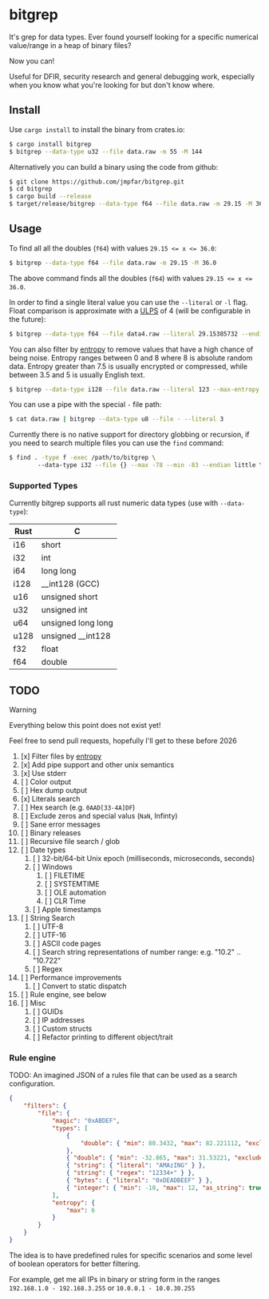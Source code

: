# bitgrep

It's grep for data types. Ever found yourself looking for a specific numerical value/range in a heap of binary files?

Now you can! 

Useful for DFIR, security research and general debugging work, especially when you know what you're looking for but don't know where.

## Install

Use `cargo install` to install the binary from crates.io:

```bash
$ cargo install bitgrep
$ bitgrep --data-type u32 --file data.raw -m 55 -M 144
```

Alternatively you can build a binary using the code from github:

```bash
$ git clone https://github.com/jmpfar/bitgrep.git
$ cd bitgrep
$ cargo build --release
$ target/release/bitgrep --data-type f64 --file data.raw -m 29.15 -M 36.0
```

## Usage

To find all all the doubles (`f64`) with values `29.15 <= x <= 36.0`:

```bash
$ bitgrep --data-type f64 --file data.raw -m 29.15 -M 36.0
```

The above command finds all the doubles (`f64`) with values `29.15 <= x <= 36.0`.

In order to find a single literal value you can use the `--literal` or `-l` flag. 
Float comparison is approximate with a [ULPS](https://en.wikipedia.org/wiki/Unit_in_the_last_place) of 4 (will be configurable in the future):

```bash
$ bitgrep --data-type f64 --file data4.raw --literal 29.15385732 --endian big
```

You can also filter by [entropy](https://en.wikipedia.org/wiki/Entropy_(information_theory)) to remove values that have a high chance of being noise.
Entropy ranges between 0 and 8 where 8 is absolute random data. Entropy greater than 7.5 is usually encrypted or compressed, while between 3.5 and 5 is usually English text.

```bash
$ bitgrep --data-type i128 --file data.raw --literal 123 --max-entropy 7.5
```

You can use a pipe with the special `-` file path:

```bash
$ cat data.raw | bitgrep --data-type u8 --file - --literal 3
```

Currently there is no native support for directory globbing or recursion, if you need to search multiple files you can use the `find` command:

```bash
$ find . -type f -exec /path/to/bitgrep \ 
		--data-type i32 --file {} --max -78 --min -83 --endian little \;
```


### Supported Types

Currently bitgrep supports all rust numeric data types (use with `--data-type`):


| Rust | C                 |
|------|-------------------|
| i16  | short             |
| i32  | int               |
| i64  | long long         |
| i128 | __int128 (GCC)    |
| u16  | unsigned short    |
| u32  | unsigned int      |
| u64  | unsigned long long|
| u128 | unsigned __int128 |
| f32  | float             |
| f64  | double            |

## TODO
> [!WARNING]  
>  Everything below this point does not exist yet!

Feel free to send pull requests, hopefully I'll get to these before 2026

1. [x] Filter files by [entropy](https://en.wikipedia.org/wiki/Entropy_(information_theory))
2. [x] Add pipe support and other unix semantics
3. [x] Use stderr
4. [ ] Color output
5. [ ] Hex dump output
6. [x] Literals search
7. [ ] Hex search (e.g. `0AAD[33-4A]DF`)
8. [ ] Exclude zeros and special valus (`NaN`, Infinty)
9. [ ] Sane error messages
10. [ ] Binary releases
11. [ ] Recursive file search / glob
12. [ ] Date types
    1. [ ] 32-bit/64-bit Unix epoch (milliseconds, microseconds, seconds)
    2. [ ] Windows
       1. [ ] FILETIME
       2. [ ] SYSTEMTIME
       3. [ ] OLE automation
       4. [ ] CLR Time
    3. [ ] Apple timestamps
13. [ ] String Search
	 1. [ ] UTF-8
	 2. [ ] UTF-16
	 3. [ ] ASCII code pages
	 4. [ ] Search string representations of number range: e.g. "10.2" .. "10.722"
	 5. [ ] Regex
14. [ ] Performance improvements
	 1. [ ] Convert to static dispatch
15. [ ] Rule engine, see below
16. [ ] Misc
    1. [ ] GUIDs
    2. [ ] IP addresses
    3. [ ] Custom structs
    4. [ ] Refactor printing to different object/trait


### Rule engine
TODO: An imagined JSON of a rules file that can be used as a search configuration.

```json
{
	"filters": {
		"file": {
			"magic": "0xABDEF",
			"types": [
				{
					"double": { "min": 80.3432, "max": 82.221112, "exclude-zero": true }
				},
				{ "double": { "min": -32.865, "max": 31.53221, "exclude-zero": true } },
				{ "string": { "literal": "AMAzING" } },
				{ "string": { "regex": "12334+" } },
				{ "bytes": { "literal": "0xDEADBEEF" } },
				{ "integer": { "min": -10, "max": 12, "as_string": true } }
			],
			"entropy": {
				"max": 6
			}
		}
	}
}

```

The idea is to have predefined rules for specific scenarios and some level of boolean operators for better filtering. 

For example, get me all IPs in binary or string form in the ranges `192.168.1.0 - 192.168.3.255` or `10.0.0.1 - 10.0.30.255`
